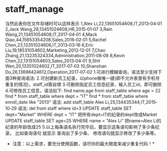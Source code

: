 # staff_manage
当然此表你在文件存储时可以这样表示
1,Alex Li,22,13651054608,IT,2013‐04‐01
2,Jack Wang,28,13451024608,HR,2015‐01‐07
3,Rain Wang,21,13451054608,IT,2017‐04‐01
4,Mack Qiao,44,15653354208,Sales,2016‐02‐01
5,Rachel Chen,23,13351024606,IT,2013‐03‐16
6,Eric Liu,19,18531054602,Marketing,2012‐12‐01
7,Chao Zhang,21,13235324334,Administration,2011‐08‐08
8,Kevin Chen,22,13151054603,Sales,2013‐04‐01
9,Shit Wen,20,13351024602,IT,2017‐07‐03
10,Shanshan Du,26,13698424612,Operation,2017‐07‐02
1.可进行模糊查询，语法至少支持下面3种查询语法:
2.可创建新员工纪录，以phone做唯一键(即不允许表里有手机号重复的情况)，staff_id需自增
3.可删除指定员工信息纪录，输入员工id，即可删除
4.可修改员工信息，语法如下:
find name,age from staff_table where age > 22
find * from staff_table where dept = "IT"
find * from staff_table where enroll_date like "2013"
语法: add staff_table Alex Li,25,134435344,IT,2015‐10‐29
语法: del from staff where id=3
UPDATE staff_table SET dept="Market" WHERE dept = "IT" 把所有dept=IT的纪录的dept改成Market
UPDATE staff_table SET age=25 WHERE name = "Alex Li" 把name=Alex Li的纪录的年龄改成25
5.以上每条语名执行完毕后，要显示这条语句影响了多少条纪录。 比如查询语句 就显示 查询出了多少条、
修改语句就显示修改了多少条等。
* 注意：以上需求，要充分使用函数，请尽你的最大限度来减少重复代码！*
